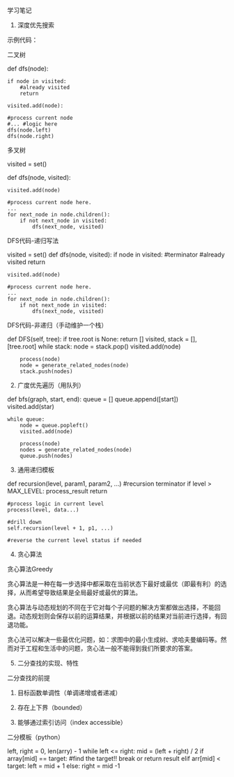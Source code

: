 学习笔记

1. 深度优先搜索

示例代码：

二叉树


  def dfs(node):

    if node in visited:
        #already visited
        return 
     
    visited.add(node):
    
    #process current node
    #... #logic here
    dfs(node.left)
    dfs(node.right)

多叉树

  visited = set()

  def dfs(node, visited):

    visited.add(node)

    #process current node here.
    ... 
    for next_node in node.children():
        if not next_node in visited:
            dfs(next_node, visited)


DFS代码-递归写法


  visited = set()
  def dfs(node, visited):
    if node in visited: #terminator
    #already visited
        return 
     
    visited.add(node)

    #process current node here.
    ...
    for next_node in node.children():
        if not next_node in visited:
            dfs(next_node, visited)

DFS代码-非递归（手动维护一个栈）

  def DFS(self, tree):
    if tree.root is None:
        return []
    visited, stack = [], [tree.root]
    while stack:
        node = stack.pop()
        visited.add(node)
        
        process(node)
        node = generate_related_nodes(node)
        stack.push(nodes)

2. 广度优先遍历（用队列）

  def bfs(graph, start, end):
    queue = []
    queue.append([start])
    visited.add(star)
   
    while queue:
        node = queue.popleft()
        visited.add(node)

        process(node)
        nodes = generate_related_nodes(node)
        queue.push(nodes)


3. 通用递归模板

  def recursion(level, param1, param2, ...)
    #recursion terminator
    if level > MAX_LEVEL:
        process_result
        return 

    #process logic in current level
    process(level, data...)
    
    #drill down 
    self.recursion(level + 1, p1, ...)
    
    #reverse the current level status if needed

4. 贪心算法

贪心算法Greedy

贪心算法是一种在每一步选择中都采取在当前状态下最好或最优（即最有利）的选择，从而希望导致结果是全局最好或最优的算法。

贪心算法与动态规划的不同在于它对每个子问题的解决方案都做出选择，不能回退。动态规划则会保存以前的运算结果，并根据以前的结果对当前进行选择，有回退功能。

贪心法可以解决一些最优化问题，如：求图中的最小生成树、求哈夫曼编码等。然而对于工程和生活中的问题，贪心法一般不能得到我们所要求的答案。

5. 二分查找的实现、特性

二分查找的前提

1. 目标函数单调性（单调递增或者递减）

2. 存在上下界（bounded）

3. 能够通过索引访问（index accessible）

二分模板（python）

  left, right = 0, len(arry) - 1
  while left <= right:
    mid = (left + right) / 2
    if array[mid] == target:
        #find the target!!
        break or return result
    elif arr[mid] < target:
        left = mid + 1
    else:
        right = mid -1  







